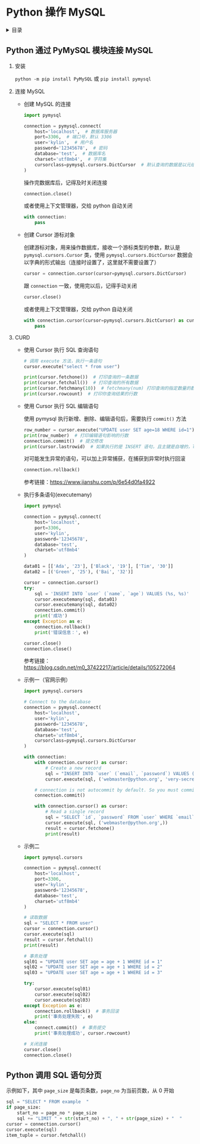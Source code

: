 # Python 操作 MySQL

<!-- markdown="1" is required for GitHub Pages to render the TOC properly. -->
<details markdown="1">
<summary>目录</summary>

- [Python 通过 PyMySQL 模块连接 MySQL](#python-通过-pymysql-模块连接-mysql)
- [Python 调用 SQL 语句分页](#python-调用-sql-语句分页)

</details>

## Python 通过 PyMySQL 模块连接 MySQL

1. 安装

   `python -m pip install PyMySQL` 或 `pip install pymysql`

2. 连接 MySQL

   - 创建 MySQL 的连接

     ```py
     import pymysql

     connection = pymysql.connect(
         host='localhost',  # 数据库服务器
         port=3306,  # 端口号，默认 3306
         user='kylin',  # 用户名
         password='12345678',  # 密码
         database='test',  # 数据库名
         charset='utf8mb4',  # 字符集
         cursorclass=pymysql.cursors.DictCursor  # 默认查询的数据是以元组的形式输出，设置 `cursorclass` 为 `DictCursor` 后会以字典的形式输出
     )
     ```

     操作完数据库后，记得及时关闭连接

     ```py
     connection.close()
     ```

     或者使用上下文管理器，交给 python 自动关闭

     ```py
     with connection:
         pass
     ```

   - 创建 Cursor 游标对象

     创建游标对象，用来操作数据库，接收一个游标类型的参数，默认是 `pymysql.cursors.Cursor` 类，使用 `pymysql.cursors.DictCursor` 数据会以字典的形式输出（连接时设置了，这里就不需要设置了）

     ```py
     cursor = connection.cursor(cursor=pymysql.cursors.DictCursor)
     ```

     跟 `connection` 一致，使用完以后，记得手动关闭

     ```py
     cursor.close()
     ```

     或者使用上下文管理器，交给 python 自动关闭

     ```py
     with connection.cursor(cursor=pymysql.cursors.DictCursor) as cursor:
         pass
     ```

3. CURD

   - 使用 Cursor 执行 SQL 查询语句

     ```py
     # 调用 execute 方法，执行一条语句
     cursor.execute("select * from user")

     print(cursor.fetchone())  # 打印查询的一条数据
     print(cursor.fetchall())  # 打印查询的所有数据
     print(cursor.fetchmany(10))  # fetchmany(num) 打印查询的指定数量的数据
     print(cursor.rowcount)  # 打印你查询结果的行数
     ```

   - 使用 Cursor 执行 SQL 编辑语句

     使用 pymysql 执行新增、删除、编辑语句后，需要执行 `commit()` 方法

     ```py
     row_number = cursor.execute("UPDATE user SET age=18 WHERE id=1")
     print(row_number)  # 打印编辑语句影响的行数
     connection.commit()  # 提交修改
     print(cursor.lastrowid)  # 如果执行的是 INSERT 语句，且主键是自增的，lastrowid 会打印下一个主键 id
     ```

     对可能发生异常的语句，可以加上异常捕获，在捕获到异常时执行回滚

     ```py
     connection.rollback()
     ```

     参考链接：<https://www.jianshu.com/p/6e54d0fa4922>

   - 执行多条语句(executemany)

     ```py
     import pymysql

     connection = pymysql.connect(
         host='localhost',
         port=3306,
         user='kylin',
         password='12345678',
         database='test',
         charset='utf8mb4'
     )

     data01 = [['Ada', '23'], ['Black', '19'], ['Tim', '30']]
     data02 = [('Green', '25'), ('Bai', '32')]

     cursor = connection.cursor()
     try:
         sql = 'INSERT INTO `user` (`name`, `age`) VALUES (%s, %s)'
         cursor.executemany(sql, data01)
         cursor.executemany(sql, data02)
         connection.commit()
         print('成功')
     except Exception as e:
         connection.rollback()
         print('错误信息：', e)

     cursor.close()
     connection.close()
     ```

     参考链接：<https://blog.csdn.net/m0_37422217/article/details/105272064>

   - 示例一（官网示例）

     ```py
     import pymysql.cursors

     # Connect to the database
     connection = pymysql.connect(
         host='localhost',
         user='kylin',
         password='12345678',
         database='test',
         charset='utf8mb4',
         cursorclass=pymysql.cursors.DictCursor
     )

     with connection:
         with connection.cursor() as cursor:
             # Create a new record
             sql = "INSERT INTO `user` (`email`, `password`) VALUES (%s, %s)"
             cursor.execute(sql, ('webmaster@python.org', 'very-secret'))

         # connection is not autocommit by default. So you must commit to save your changes.
         connection.commit()

         with connection.cursor() as cursor:
             # Read a single record
             sql = "SELECT `id`, `password` FROM `user` WHERE `email`=%s"
             cursor.execute(sql, ('webmaster@python.org',))
             result = cursor.fetchone()
             print(result)
     ```

   - 示例二

     ```py
     import pymysql.cursors

     connection = pymysql.connect(
         host='localhost',
         port=3306,
         user='kylin',
         password='12345678',
         database='test',
         charset='utf8mb4'
     )

     # 读取数据
     sql = "SELECT * FROM user"
     cursor = connection.cursor()
     cursor.execute(sql)
     result = cursor.fetchall()
     print(result)

     # 事务处理
     sql01 = "UPDATE user SET age = age + 1 WHERE id = 1"
     sql02 = "UPDATE user SET age = age + 1 WHERE id = 2"
     sql03 = "UPDATE user SET age = age + 1 WHERE id = 3"

     try:
         cursor.execute(sql01)
         cursor.execute(sql02)
         cursor.execute(sql03)
     except Exception as e:
         connection.rollback()  # 事务回滚
         print('事务处理失败', e)
     else:
         connect.commit()  # 事务提交
         print('事务处理成功', cursor.rowcount)

     # 关闭连接
     cursor.close()
     connection.close()
     ```

## Python 调用 SQL 语句分页

示例如下，其中 `page_size` 是每页条数，`page_no` 为当前页数，从 0 开始

```py
sql = "SELECT * FROM example  "
if page_size:
    start_no = page_no * page_size
    sql += "LIMIT " + str(start_no) + ", " + str(page_size) + "  "
cursor = connection.cursor()
cursor.execute(sql)
item_tuple = cursor.fetchall()
```
